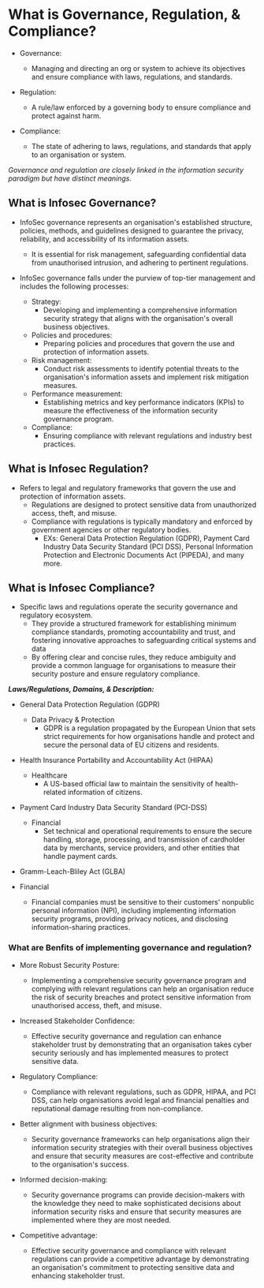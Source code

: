 # What is Governance, Regulation, & Compliance?

- Governance:
  - Managing and directing an org or system to achieve its objectives and ensure compliance with laws, regulations, and standards.

- Regulation:
  - A rule/law enforced by a governing body to ensure compliance and protect against harm.

- Compliance:
  - The state of adhering to laws, regulations, and standards that apply to an organisation or system.

*Governance and regulation are closely linked in the information security paradigm but have distinct meanings.*

## What is Infosec Governance?

- InfoSec governance represents an organisation's established structure, policies, methods, and guidelines designed to guarantee the privacy, reliability, and accessibility of its information assets.
  - It is essential for risk management, safeguarding confidential data from unauthorised intrusion, and adhering to pertinent regulations.

- InfoSec governance falls under the purview of top-tier management and includes the following processes:
  - Strategy:
    - Developing and implementing a comprehensive information security strategy that aligns with the organisation's overall business objectives.
  - Policies and procedures:
    - Preparing policies and procedures that govern the use and protection of information assets.
  - Risk management:
    - Conduct risk assessments to identify potential threats to the organisation's information assets and implement risk mitigation measures.
  - Performance measurement:
    - Establishing metrics and key performance indicators (KPIs) to measure the effectiveness of the information security governance program.
  - Compliance:
    - Ensuring compliance with relevant regulations and industry best practices.

## What is Infosec Regulation?

- Refers to legal and regulatory frameworks that govern the use and protection of information assets.
  - Regulations are designed to protect sensitive data from unauthorized access, theft, and misuse.
  - Compliance with regulations is typically mandatory and enforced by government agencies or other regulatory bodies.
    - EXs: General Data Protection Regulation (GDPR), Payment Card Industry Data Security Standard (PCI DSS), Personal Information Protection and Electronic Documents Act (PIPEDA), and many more.

## What is Infosec Compliance?

- Specific laws and regulations operate the security governance and regulatory ecosystem.
  - They provide a structured framework for establishing minimum compliance standards, promoting accountability and trust, and fostering innovative approaches to safeguarding critical systems and data
  - By offering clear and concise rules, they reduce ambiguity and provide a common language for organisations to measure their security posture and ensure regulatory compliance.

***Laws/Regulations, Domains, & Description:***

- General Data Protection Regulation (GDPR)
  - Data Privacy & Protection
    - GDPR is a regulation propagated by the European Union that sets strict requirements for how organisations handle and protect and  secure the personal data of EU citizens and residents.

- Health Insurance Portability and Accountability Act (HIPAA)
  - Healthcare
    - A US-based official law to maintain the sensitivity of health-related information of citizens.

- Payment Card Industry Data Security Standard (PCI-DSS)
  - Financial
    - Set technical and operational requirements to ensure the secure handling, storage, processing, and transmission of cardholder data by merchants, service providers, and other entities that handle payment cards.

- Gramm-Leach-Bliley Act (GLBA)
- Financial
  - Financial companies must be sensitive to their customers' nonpublic personal information (NPI), including implementing information security programs, providing privacy notices, and disclosing information-sharing practices.

### What are Benfits of implementing governance and regulation?

- More Robust Security Posture:
  - Implementing a comprehensive security governance program and complying with relevant regulations can help an organisation reduce the risk of security breaches and protect sensitive information from unauthorised access, theft, and misuse.

- Increased Stakeholder Confidence:
  - Effective security governance and regulation can enhance stakeholder trust by demonstrating that an organisation takes cyber security seriously and has implemented measures to protect sensitive data.

- Regulatory Compliance:
  - Compliance with relevant regulations, such as GDPR, HIPAA, and PCI DSS, can help organisations avoid legal and financial penalties and reputational damage resulting from non-compliance.

- Better alignment with business objectives:
  - Security governance frameworks can help organisations align their information security strategies with their overall business objectives and ensure that security measures are cost-effective and contribute to the organisation's success.

- Informed decision-making:
  - Security governance programs can provide decision-makers with the knowledge they need to make sophisticated decisions about information security risks and ensure that security measures are implemented where they are most needed.

- Competitive advantage:
  - Effective security governance and compliance with relevant regulations can provide a competitive advantage by demonstrating an organisation's commitment to protecting sensitive data and enhancing stakeholder trust.










